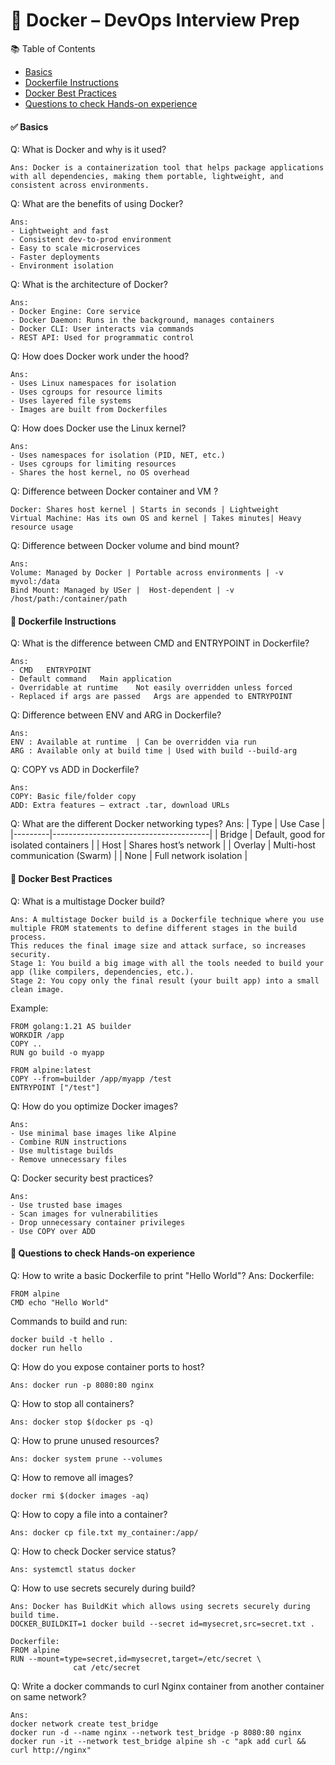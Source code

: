 # 🐳 Docker – DevOps Interview Prep

📚 Table of Contents
-  [Basics](https://github.com/sunidhi271/DevopsInterviewQuestions/blob/main/Docker.md#-basics)
-  [Dockerfile Instructions](https://github.com/sunidhi271/DevopsInterviewQuestions/blob/main/Docker.md#-dockerfile-instructions)
-  [Docker Best Practices](https://github.com/sunidhi271/DevopsInterviewQuestions/blob/main/Docker.md#-docker-best-practices)
-  [Questions to check Hands-on experience](https://github.com/sunidhi271/DevopsInterviewQuestions/blob/main/Docker.md#-questions-to-check-hands-on-experience)


#### ✅ Basics
Q: What is Docker and why is it used?
```
Ans: Docker is a containerization tool that helps package applications with all dependencies, making them portable, lightweight, and consistent across environments.
```
Q: What are the benefits of using Docker?
```
Ans:
- Lightweight and fast
- Consistent dev-to-prod environment
- Easy to scale microservices
- Faster deployments
- Environment isolation
```
Q: What is the architecture of Docker?
```
Ans:
- Docker Engine: Core service
- Docker Daemon: Runs in the background, manages containers
- Docker CLI: User interacts via commands
- REST API: Used for programmatic control
```
Q: How does Docker work under the hood?
```
Ans:
- Uses Linux namespaces for isolation
- Uses cgroups for resource limits
- Uses layered file systems
- Images are built from Dockerfiles
```
Q: How does Docker use the Linux kernel?
```
Ans:
- Uses namespaces for isolation (PID, NET, etc.)
- Uses cgroups for limiting resources
- Shares the host kernel, no OS overhead
```
Q: Difference between Docker container and VM ?
```
Docker:	Shares host kernel | Starts in seconds | Lightweight
Virtual Machine: Has its own OS and kernel | Takes minutes| Heavy resource usage
```
Q: Difference between Docker volume and bind mount?
```
Ans:
Volume:	Managed by Docker | Portable across environments | -v myvol:/data
Bind Mount: Managed by USer |  Host-dependent | -v /host/path:/container/path
```


#### 🌿 Dockerfile Instructions 
Q: What is the difference between CMD and ENTRYPOINT in Dockerfile?
```
Ans:
- CMD	ENTRYPOINT
- Default command	Main application
- Overridable at runtime	Not easily overridden unless forced
- Replaced if args are passed	Args are appended to ENTRYPOINT
```
Q: Difference between ENV and ARG in Dockerfile?
```
Ans:
ENV	: Available at runtime	| Can be overridden via run
ARG : Available only at build time | Used with build --build-arg
```
Q: COPY vs ADD in Dockerfile?
```
Ans:
COPY: Basic file/folder copy
ADD: Extra features – extract .tar, download URLs
```
Q: What are the different Docker networking types?
Ans:
| Type	  |   Use Case                            |
|---------|---------------------------------------|
| Bridge  |	Default, good for isolated containers |
| Host	  |  Shares host’s network                |
| Overlay	| Multi-host communication (Swarm)      |
| None	  | Full network isolation                |



#### 🧱 Docker Best Practices
Q: What is a multistage Docker build? 
```
Ans: A multistage Docker build is a Dockerfile technique where you use multiple FROM statements to define different stages in the build process.
This reduces the final image size and attack surface, so increases security. 
Stage 1: You build a big image with all the tools needed to build your app (like compilers, dependencies, etc.).
Stage 2: You copy only the final result (your built app) into a small clean image.
```
Example:
```
FROM golang:1.21 AS builder
WORKDIR /app
COPY ..
RUN go build -o myapp

FROM alpine:latest
COPY --from=builder /app/myapp /test
ENTRYPOINT ["/test"]
```
Q: How do you optimize Docker images?
```
Ans:
- Use minimal base images like Alpine
- Combine RUN instructions
- Use multistage builds
- Remove unnecessary files
```
Q: Docker security best practices?
```
Ans:
- Use trusted base images
- Scan images for vulnerabilities
- Drop unnecessary container privileges
- Use COPY over ADD
```

#### 📝 Questions to check Hands-on experience 
Q: How to write a basic Dockerfile to print "Hello World"?
Ans: 
Dockerfile:
```
FROM alpine
CMD echo "Hello World"
```
Commands to build and run:
```
docker build -t hello .
docker run hello
```
Q: How do you expose container ports to host?
```
Ans: docker run -p 8080:80 nginx
```
Q: How to stop all containers?
```
Ans: docker stop $(docker ps -q)
```
Q: How to prune unused resources?
```
Ans: docker system prune --volumes
```
Q: How to remove all images?
```
docker rmi $(docker images -aq)
```
Q: How to copy a file into a container?
```
Ans: docker cp file.txt my_container:/app/
```
Q: How to check Docker service status?
```
Ans: systemctl status docker
```
Q: How to use secrets securely during build?
```
Ans: Docker has BuildKit which allows using secrets securely during build time.
DOCKER_BUILDKIT=1 docker build --secret id=mysecret,src=secret.txt .

Dockerfile:
FROM alpine
RUN --mount=type=secret,id=mysecret,target=/etc/secret \
              cat /etc/secret
```
Q: Write a docker commands to curl Nginx container from another container on same network?
```
Ans: 
docker network create test_bridge
docker run -d --name nginx --network test_bridge -p 8080:80 nginx
docker run -it --network test_bridge alpine sh -c "apk add curl && curl http://nginx"
```
